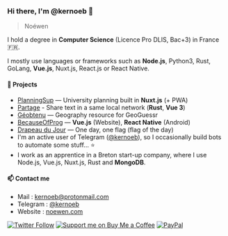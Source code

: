 ### Hi there, I'm @kernoeb 👋
> Noéwen  

I hold a degree in **Computer Science** (Licence Pro DLIS, Bac+3) in France :fr:.

I mostly use languages or frameworks such as **Node.js**, Python3, Rust, GoLang, **Vue.js**, Nuxt.js, React.js or React Native.

#### 🔭 Projects

- [PlanningSup](https://github.com/kernoeb/planningsup) — University planning built in **Nuxt.js** (+ PWA)
- [Partage](https://github.com/kernoeb/partage) - Share text in a same local network (**Rust**, **Vue 3**)
- [Géobtenu](https://github.com/kernoeb/geobtenu) — Geography resource for GeoGuessr
- [BecauseOfProg](https://github.com/BecauseOfProg) — **Vue.js** (Website), **React Native** (Android)
- [Drapeau du Jour](https://drapeaudujour.noewen.com/) — One day, one flag (flag of the day)
- I'm an active user of Telegram ([@kernoeb](https://t.me/kernoeb)), so I occasionally build bots to automate some stuff... :star:
- I work as an apprentice in a Breton start-up company, where I use Node.js, Vue.js, Nuxt.js, Rust and **MongoDB**.


#### 📫 Contact me
- Mail : kernoeb@protonmail.com  
- Telegram : [@kernoeb](https://t.me/kernoeb)
- Website : [noewen.com](https://noewen.com)

[![Twitter Follow](https://img.shields.io/twitter/follow/kernoeb?color=%231DA1F2&label=Twitter&logo=Twitter&style=for-the-badge)](https://twitter.com/kernoeb) 
[![Support me on Buy Me a Coffee](https://img.shields.io/badge/Support%20me-☕-orange.svg?style=for-the-badge&label=Buy%20me%20a%20coffee)](https://www.buymeacoffee.com/kernoeb)
[![PayPal](https://img.shields.io/badge/Donate-💵-yellow.svg?style=for-the-badge&label=PayPal)](https://www.paypal.com/kernoeb)
